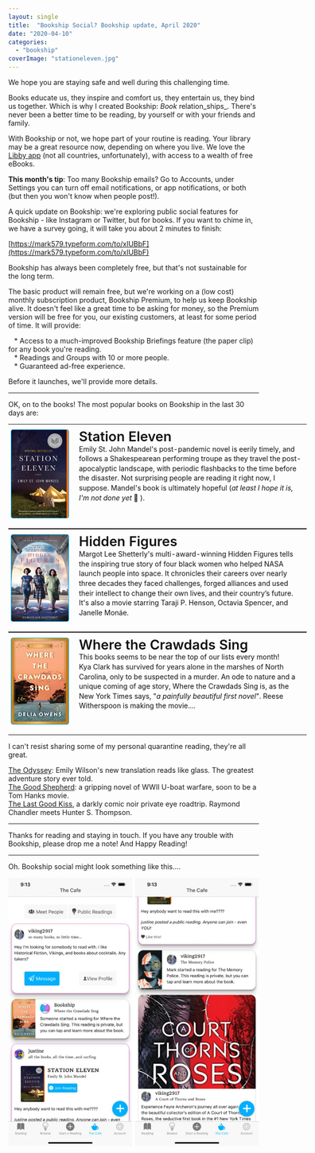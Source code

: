 ```yaml
---
layout: single
title:  "Bookship Social? Bookship update, April 2020"
date: "2020-04-10"
categories: 
  - "bookship"
coverImage: "stationeleven.jpg"
---
```


We hope you are staying safe and well during this challenging time.

Books educate us, they inspire and comfort us, they entertain us, they bind us together. Which is why I created Bookship: _Book_ relation_ships_. There's never been a better time to be reading, by yourself or with your friends and family.

With Bookship or not, we hope part of your routine is reading. Your library may be a great resource now, depending on where you live. We love the [Libby app](https://www.overdrive.com/apps/libby/) (not all countries, unfortunately), with access to a wealth of free eBooks.

**This month's tip**: Too many Bookship emails? Go to Accounts, under Settings you can turn off email notifications, or app notifications, or both (but then you won't know when people post!).

A quick update on Bookship: we're exploring public social features for Bookship - like Instagram or Twitter, but for books. If you want to chime in, we have a survey going, it will take you about 2 minutes to finish:

[https://mark579.typeform.com/to/xlUBbF](https://mark579.typeform.com/to/xlUBbF)

Bookship has always been completely free, but that's not sustainable for the long term.

The basic product will remain free, but we're working on a (low cost) monthly subscription product, Bookship Premium, to help us keep Bookship alive. It doesn't feel like a great time to be asking for money, so the Premium version will be free for you, our existing customers, at least for some period of time. It will provide:  
  
   \* Access to a much-improved Bookship Briefings feature (the paper clip) for any book you're reading.  
   \* Readings and Groups with 10 or more people.  
   \* Guaranteed ad-free experience.  

Before it launches, we'll provide more details.

* * *

OK, on to the books! The most popular books on Bookship in the last 30 days are:

<table bgcolor1="#FFFFFF" cellpadding="15" cellspacing="0" style="margin:0 auto;min-width:600px;width:600px"><tbody><tr><td align="left" style="padding:20px 5px;padding-top:10px" valign="top"><a style="padding:0" target="_blank" href="http://www.amazon.com/Station-Eleven-Emily-John-Mandel/dp/0385353308%3FSubscriptionId%3DAKIAIKMVYJ6MJU6ROZYQ%26tag%3Dcodexmap-20%26linkCode%3Dxm2%26camp%3D2025%26creative%3D165953%26creativeASIN%3D0385353308" rel="noopener noreferrer"><img align="left" style="border-radius: 4px; border:1px solid #00AFFF;max-width:115px;min-width:115px; margin-right: 20px;" alt="Station Eleven" src="/assets/images/5160VyClkEL.jpg"> </a><span style="color1:#111111;display:block;font-size:27px;font-weight:600;line-height:1.1;white-space:nowrap"><a style="color:#111111;padding:0;text-decoration:none" target="_blank" href="http://www.amazon.com/Station-Eleven-Emily-John-Mandel/dp/0385353308%3FSubscriptionId%3DAKIAIKMVYJ6MJU6ROZYQ%26tag%3Dcodexmap-20%26linkCode%3Dxm2%26camp%3D2025%26creative%3D165953%26creativeASIN%3D0385353308" rel="noopener noreferrer">Station Eleven</a> </span><span style="color:#111111;display:block;font-size1:15px;line-height:1.4">Emily St. John Mandel's post-pandemic novel is eerily timely, and follows a Shakespearean performing troupe as they travel the post-apocalyptic landscape, with periodic flashbacks to the time before the disaster. Not surprising people are reading it right now, I suppose. Mandel's book is ultimately hopeful (<em>at least I hope it is, I'm not done yet</em> 🙂 ).</span></td></tr></tbody></table>

<table bgcolor1="#FFFFFF" cellpadding="15" cellspacing="0" style="margin:0 auto;min-width:600px;width:600px"><tbody><tr><td align="left" style="padding:20px 5px;padding-top:10px" valign="top"><a style="padding:0" target="_blank" href="http://www.amazon.com/Hidden-Figures-Story-African-American-Helped/dp/006236359X%3FSubscriptionId%3DAKIAIKMVYJ6MJU6ROZYQ%26tag%3Dcodexmap-20%26linkCode%3Dxm2%26camp%3D2025%26creative%3D165953%26creativeASIN%3D006236359X" rel="noopener noreferrer"><img align="left" style="border-radius: 4px; border:1px solid #00AFFF;max-width:115px;min-width:115px; margin-right: 20px;" alt="Hidden Figures" src="/assets/images/51jEZRPkUiL.jpg"> </a><span style="color1:#111111;display:block;font-size:27px;font-weight:600;line-height:1.1;white-space:nowrap"><a style="color:#111111;padding:0;text-decoration:none" target="_blank" href="http://www.amazon.com/Hidden-Figures-Story-African-American-Helped/dp/006236359X%3FSubscriptionId%3DAKIAIKMVYJ6MJU6ROZYQ%26tag%3Dcodexmap-20%26linkCode%3Dxm2%26camp%3D2025%26creative%3D165953%26creativeASIN%3D006236359X" rel="noopener noreferrer">Hidden Figures</a> </span><span style="color:#111111;display:block;font-size1:15px;line-height:1.4">Margot Lee Shetterly's multi-award-winning Hidden Figures tells the inspiring true story of four black women who helped NASA launch people into space. It chronicles their careers over nearly three decades they faced challenges, forged alliances and used their intellect to change their own lives, and their country’s future. It's also a movie starring Taraji P. Henson, Octavia Spencer, and Janelle Monáe.</span></td></tr></tbody></table>

<table bgcolor1="#FFFFFF" cellpadding="15" cellspacing="0" style="margin:0 auto;min-width:600px;width:600px"><tbody><tr><td align="left" style="padding:20px 5px;padding-top:10px" valign="top"><a style="padding:0" target="_blank" href="https://www.amazon.com/Where-Crawdads-Sing-Delia-Owens/dp/0735219095?SubscriptionId=AKIAIKMVYJ6MJU6ROZYQ&amp;tag=codexmap-20&amp;linkCode=xm2&amp;camp=2025&amp;creative=165953&amp;creativeASIN=0735219095" rel="noopener noreferrer"><img align="left" style="border-radius: 4px; border:1px solid #00AFFF;max-width:115px;min-width:115px; margin-right: 20px;" alt="Where the Crawdads Sing" src="/assets/images/518pWjDJc9L.jpg"> </a><span style="color1:#111111;display:block;font-size:27px;font-weight:600;line-height:1.1;white-space:nowrap"><a style="color:#111111;padding:0;text-decoration:none" target="_blank" href="https://www.amazon.com/Where-Crawdads-Sing-Delia-Owens/dp/0735219095?SubscriptionId=AKIAIKMVYJ6MJU6ROZYQ&amp;tag=codexmap-20&amp;linkCode=xm2&amp;camp=2025&amp;creative=165953&amp;creativeASIN=0735219095" rel="noopener noreferrer">Where the Crawdads Sing</a> </span><span style="color:#111111;display:block;font-size1:15px;line-height:1.4">This books seems to be near the top of our lists every month!<div></div>Kya Clark has survived for years alone in the marshes of North Carolina, only to be suspected in a murder. An ode to nature and a unique coming of age story, Where the Crawdads Sing is, as the New York Times says, "<em>a painfully beautiful first novel</em>". Reese Witherspoon is making the movie....</span></td></tr></tbody></table>

I can't resist sharing some of my personal quarantine reading, they're all great.  
  
[The Odyssey](https://www.amazon.com/Odyssey-Homer-ebook/dp/B06XKNHGN1/ref=as_li_ss_tl?_encoding=UTF8&qid=1586378227&sr=8-2&linkCode=ll1&tag=codexmap-20&linkId=90df07b9f6c0a469e1c469bdd1ac8164&language=en_US): Emily Wilson's new translation reads like glass. The greatest adventure story ever told.  
[The Good Shepherd](https://www.amazon.com/Good-Shepherd-C-S-Forester-ebook/dp/B07K7BGZYW/ref=as_li_ss_tl?crid=2OO3TCBL5IXDZ&dchild=1&keywords=the+good+shepherd+by+c.s.+forester&qid=1586378300&sprefix=the+good+sheph,aps,270&sr=8-1&linkCode=ll1&tag=codexmap-20&linkId=d81df89f87ab7aff294b6f8d6517ae23&language=en_US): a gripping novel of WWII U-boat warfare, soon to be a Tom Hanks movie.  
[The Last Good Kiss](https://www.amazon.com/Last-Good-Kiss-C-W-Sughrue-ebook/dp/B01CWZH7JC/ref=as_li_ss_tl?dchild=1&keywords=the+last+good+kiss&qid=1586378333&sr=8-1&linkCode=ll1&tag=codexmap-20&linkId=30f3b1945f0b361e4fd5c135c7065819&language=en_US), a darkly comic noir private eye roadtrip. Raymond Chandler meets Hunter S. Thompson.  

* * *

Thanks for reading and staying in touch. If you have any trouble with Bookship, please drop me a note! And Happy Reading!

* * *

Oh. Bookship social might look something like this....

![](/assets/images/doubleshot-957x1024.jpg)
